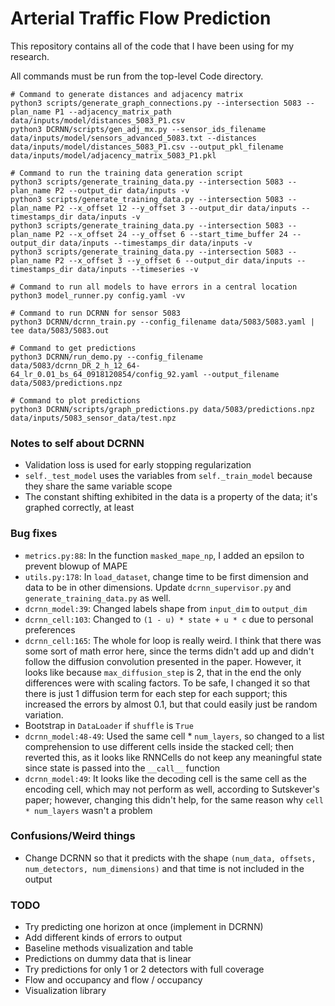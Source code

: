 # Arterial Traffic Flow Prediction

This repository contains all of the code that I have been using for my research.

All commands must be run from the top-level Code directory.

    # Command to generate distances and adjacency matrix
    python3 scripts/generate_graph_connections.py --intersection 5083 --plan_name P1 --adjacency_matrix_path data/inputs/model/distances_5083_P1.csv
    python3 DCRNN/scripts/gen_adj_mx.py --sensor_ids_filename data/inputs/model/sensors_advanced_5083.txt --distances data/inputs/model/distances_5083_P1.csv --output_pkl_filename data/inputs/model/adjacency_matrix_5083_P1.pkl

    # Command to run the training data generation script
    python3 scripts/generate_training_data.py --intersection 5083 --plan_name P2 --output_dir data/inputs -v
    python3 scripts/generate_training_data.py --intersection 5083 --plan_name P2 --x_offset 12 --y_offset 3 --output_dir data/inputs --timestamps_dir data/inputs -v
    python3 scripts/generate_training_data.py --intersection 5083 --plan_name P2 --x_offset 24 --y_offset 6 --start_time_buffer 24 --output_dir data/inputs --timestamps_dir data/inputs -v
    python3 scripts/generate_training_data.py --intersection 5083 --plan_name P2 --x_offset 3 --y_offset 6 --output_dir data/inputs --timestamps_dir data/inputs --timeseries -v

    # Command to run all models to have errors in a central location
    python3 model_runner.py config.yaml -vv

    # Command to run DCRNN for sensor 5083
    python3 DCRNN/dcrnn_train.py --config_filename data/5083/5083.yaml | tee data/5083/5083.out

    # Command to get predictions
    python3 DCRNN/run_demo.py --config_filename data/5083/dcrnn_DR_2_h_12_64-64_lr_0.01_bs_64_0918120854/config_92.yaml --output_filename data/5083/predictions.npz

    # Command to plot predictions
    python3 DCRNN/scripts/graph_predictions.py data/5083/predictions.npz data/inputs/5083_sensor_data/test.npz

### Notes to self about DCRNN

- Validation loss is used for early stopping regularization
- `self._test_model` uses the variables from `self._train_model` because they share the same variable scope
- The constant shifting exhibited in the data is a property of the data; it's graphed correctly, at least

### Bug fixes

- `metrics.py:88`: In the function `masked_mape_np`, I added an epsilon to prevent blowup of MAPE
- `utils.py:178`: In `load_dataset`, change time to be first dimension and data to be in other dimensions. Update `dcrnn_supervisor.py` and `generate_training_data.py` as well.
- `dcrnn_model:39`: Changed labels shape from `input_dim` to `output_dim`
- `dcrnn_cell:103`: Changed to `(1 - u) * state + u * c` due to personal preferences
- `dcrnn_cell:165`: The whole for loop is really weird. I think that there was some sort of math error here, since the terms didn't add up and didn't follow the diffusion convolution presented in the paper. However, it looks like because `max_diffusion_step` is 2, that in the end the only differences were with scaling factors. To be safe, I changed it so that there is just 1 diffusion term for each step for each support; this increased the errors by almost 0.1, but that could easily just be random variation.
- Bootstrap in `DataLoader` if `shuffle` is `True`
- `dcrnn_model:48-49`: Used the same cell * `num_layers`, so changed to a list comprehension to use different cells inside the stacked cell; then reverted this, as it looks like RNNCells do not keep any meaningful state since state is passed into the `__call__` function
- `dcrnn_model:49`: It looks like the decoding cell is the same cell as the encoding cell, which may not perform as well, according to Sutskever's paper; however, changing this didn't help, for the same reason why `cell * num_layers` wasn't a problem

### Confusions/Weird things

- Change DCRNN so that it predicts with the shape `(num_data, offsets, num_detectors, num_dimensions)` and that time is not included in the output

### TODO

- Try predicting one horizon at once (implement in DCRNN)
- Add different kinds of errors to output
- Baseline methods visualization and table
- Predictions on dummy data that is linear
- Try predictions for only 1 or 2 detectors with full coverage
- Flow and occupancy and flow / occupancy
- Visualization library
